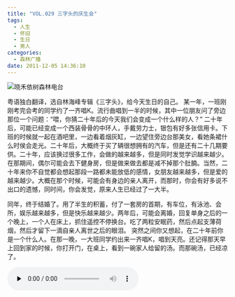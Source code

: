 ```yaml
---
title: "VOL.029 三字头的庆生会"
tags:
  - 人生
  - 怀旧
  - 生日
  - 男人
categories:
  - 森林广播
date: 2011-12-05 14:36:10
---
```


![晓禾依树森林电台](../../../images/radiocover/radio_029.jpg) 

粤语独白翻译，选自林海峰专辑《三字头》，给今天生日的自己。 某一年，一班刚刚考完会考的同学约了一齐唱K。流行曲唱到一半的时候，其中一位朋友问了旁边那位一个问题：“喂，你猜二十年后的今天我们会变成一个什么样的人？” 二十年后，可能已经变成一个西装骨骨的中环人，手戴劳力士，银包有好多张信用卡。下班的时候就一起在酒吧里，一边看着烟灰缸，一边望住旁边台那美女，看她条裙什么时侯会走光。二十年后，大概终于买了辆很想拥有的汽车，但是还有二十几期要供。二十年，应该换过很多工作，会做的越来越多，但是同时发觉学识越来越少。在那期间，偶尔可能会去下健身房，但是做来做去都是减不掉那个肚腩。当然，二十年来你不自觉都会想起那段一路都未能放低的感情，女朋友越来越多，但是爱的越来越少。大概在那个时候，可能会有身边的亲人离开，而那时，你会有好多说不出口的遗憾，同时间，你会发觉，原来人生已经过了一大半。 

同年，终于结婚了。用了半生的积蓄，付了一套房的首期，有车位，有泳池、会所，娱乐越来越多，但是快乐越来越少。两年后，可能会离婚，回复单身之后的一个晚上，一个人在床上，抓住遥控不停换台。吃了两粒安眠药，然后点起支薄荷烟，然后才留下一滴自亲人离世之后的眼泪。 突然之间你又想起，在二十年前你是一个什么人。在那一晚，一大班同学约出来一齐唱K，唱到天亮。还记得那天早上回到家的时候，你打开门，在桌上，看到一碗家人给留的汤。而那碗汤，已经凉了。   

<audio id="audio" controls="" preload="none">
  <source id="mp3" src="http://www.coletree.com/radio/coletree_radio_029.mp3">
</audio>